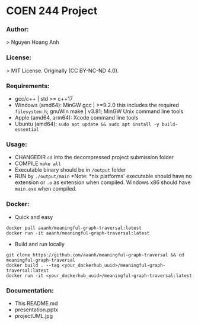 # COEN 244 Project

### Author:

\> Nguyen Hoang Anh

### License:

\> MIT License. Originally (CC BY-NC-ND 4.0).

### Requirements:

-   gcc/c++ | std >= c++17
-   Windows (amd64): MinGW gcc | >=9.2.0 this includes the required `filesystem.h`; gnuWin make | v3.81; MinGW Unix command line tools
-   Apple (amd64, arm64): Xcode command line tools
-   Ubuntu (amd64): `sudo apt update && sudo apt install -y build-essential`

### Usage:

-   CHANGEDIR `cd` into the decompressed project submission folder
-   COMPILE `make all`
-   Executable binary should be in `/output` folder
-   RUN by `./output/main` \*Note: \*nix platforms' executable should have no extension or `.o` as extension when compiled. Windows x86 should have `main.exe` when compiled.

### Docker:

- Quick and easy

```
docker pull aaanh/meaningful-graph-traversal:latest
docker run -it aaanh/meaningful-graph-traversal:latest
```

- Build and run locally

```
git clone https://github.com/aaanh/meaningful-graph-traversal && cd meaningful-graph-traversal
docker build . --tag <your_dockerhub_uuid>/meaningful-graph-traversal:latest
docker run -it <your_dockerhub_uuid>/meaningful-graph-traversal:latest
```

### Documentation:

-   This README.md
-   presentation.pptx
-   projectUML.jpg
